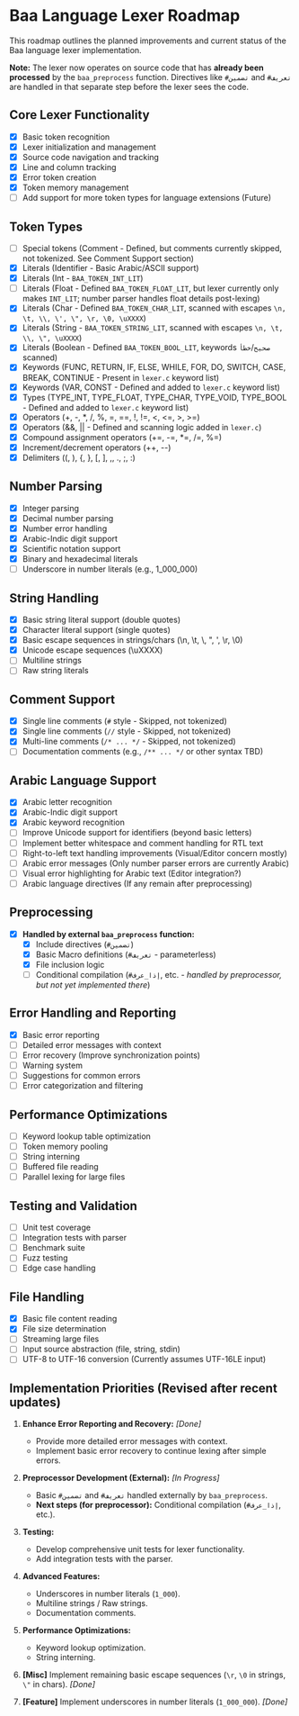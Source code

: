 # Baa Language Lexer Roadmap

This roadmap outlines the planned improvements and current status of the Baa language lexer implementation.

**Note:** The lexer now operates on source code that has **already been processed** by the `baa_preprocess` function. Directives like `#تضمين` and `#تعريف` are handled in that separate step before the lexer sees the code.

## Core Lexer Functionality

- [x] Basic token recognition
- [x] Lexer initialization and management
- [x] Source code navigation and tracking
- [x] Line and column tracking
- [x] Error token creation
- [x] Token memory management
- [ ] Add support for more token types for language extensions (Future)

## Token Types

- [ ] Special tokens (Comment - Defined, but comments currently skipped, not tokenized. See Comment Support section)
- [x] Literals (Identifier - Basic Arabic/ASCII support)
- [x] Literals (Int - `BAA_TOKEN_INT_LIT`)
- [ ] Literals (Float - Defined `BAA_TOKEN_FLOAT_LIT`, but lexer currently only makes `INT_LIT`; number parser handles float details post-lexing)
- [x] Literals (Char - Defined `BAA_TOKEN_CHAR_LIT`, scanned with escapes `\n, \t, \\, \', \", \r, \0, \uXXXX`)
- [x] Literals (String - `BAA_TOKEN_STRING_LIT`, scanned with escapes `\n, \t, \\, \", \uXXXX`)
- [x] Literals (Boolean - Defined `BAA_TOKEN_BOOL_LIT`, keywords `صحيح`/`خطأ` scanned)
- [x] Keywords (FUNC, RETURN, IF, ELSE, WHILE, FOR, DO, SWITCH, CASE, BREAK, CONTINUE - Present in `lexer.c` keyword list)
- [x] Keywords (VAR, CONST - Defined and added to `lexer.c` keyword list)
- [x] Types (TYPE_INT, TYPE_FLOAT, TYPE_CHAR, TYPE_VOID, TYPE_BOOL - Defined and added to `lexer.c` keyword list)
- [x] Operators (+, -, *, /, %, =, ==, !, !=, <, <=, >, >=)
- [x] Operators (&&, || - Defined and scanning logic added in `lexer.c`)
- [x] Compound assignment operators (+=, -=, *=, /=, %=)
- [x] Increment/decrement operators (++, --)
- [x] Delimiters ((, ), {, }, [, ], ,, ., ;, :)

## Number Parsing

- [x] Integer parsing
- [x] Decimal number parsing
- [x] Number error handling
- [x] Arabic-Indic digit support
- [x] Scientific notation support
- [x] Binary and hexadecimal literals
- [ ] Underscore in number literals (e.g., 1_000_000)

## String Handling

- [x] Basic string literal support (double quotes)
- [x] Character literal support (single quotes)
- [x] Basic escape sequences in strings/chars (\n, \t, \\, \", \', \r, \0)
- [x] Unicode escape sequences (\uXXXX)
- [ ] Multiline strings
- [ ] Raw string literals

## Comment Support

- [x] Single line comments (`#` style - Skipped, not tokenized)
- [x] Single line comments (`//` style - Skipped, not tokenized)
- [x] Multi-line comments (`/* ... */` - Skipped, not tokenized)
- [ ] Documentation comments (e.g., `/** ... */` or other syntax TBD)

## Arabic Language Support

- [x] Arabic letter recognition
- [x] Arabic-Indic digit support
- [x] Arabic keyword recognition
- [ ] Improve Unicode support for identifiers (beyond basic letters)
- [ ] Implement better whitespace and comment handling for RTL text
- [ ] Right-to-left text handling improvements (Visual/Editor concern mostly)
- [ ] Arabic error messages (Only number parser errors are currently Arabic)
- [ ] Visual error highlighting for Arabic text (Editor integration?)
- [ ] Arabic language directives (If any remain after preprocessing)

## Preprocessing

- [x] **Handled by external `baa_preprocess` function:**
    - [x] Include directives (`#تضمين`)
    - [x] Basic Macro definitions (`#تعريف` - parameterless)
    - [x] File inclusion logic
    - [ ] Conditional compilation (`#إذا_عرف`, etc. - *handled by preprocessor, but not yet implemented there*)

## Error Handling and Reporting

- [x] Basic error reporting
- [ ] Detailed error messages with context
- [ ] Error recovery (Improve synchronization points)
- [ ] Warning system
- [ ] Suggestions for common errors
- [ ] Error categorization and filtering

## Performance Optimizations

- [ ] Keyword lookup table optimization
- [ ] Token memory pooling
- [ ] String interning
- [ ] Buffered file reading
- [ ] Parallel lexing for large files

## Testing and Validation

- [ ] Unit test coverage
- [ ] Integration tests with parser
- [ ] Benchmark suite
- [ ] Fuzz testing
- [ ] Edge case handling

## File Handling

- [x] Basic file content reading
- [x] File size determination
- [ ] Streaming large files
- [ ] Input source abstraction (file, string, stdin)
- [ ] UTF-8 to UTF-16 conversion (Currently assumes UTF-16LE input)

## Implementation Priorities (Revised after recent updates)

1. **Enhance Error Reporting and Recovery:** *[Done]*
    - Provide more detailed error messages with context.
    - Implement basic error recovery to continue lexing after simple errors.

2. **Preprocessor Development (External):** *[In Progress]*
    - Basic `#تضمين` and `#تعريف` handled externally by `baa_preprocess`.
    - **Next steps (for preprocessor):** Conditional compilation (`#إذا_عرف`, etc.).

3. **Testing:**
    - Develop comprehensive unit tests for lexer functionality.
    - Add integration tests with the parser.

4. **Advanced Features:**
    - Underscores in number literals (`1_000`).
    - Multiline strings / Raw strings.
    - Documentation comments.

5. **Performance Optimizations:**
    - Keyword lookup optimization.
    - String interning.

6.  **[Misc]** Implement remaining basic escape sequences (`\r`, `\0` in strings, `\"` in chars). *[Done]*
7.  **[Feature]** Implement underscores in number literals (`1_000_000`). *[Done]*

